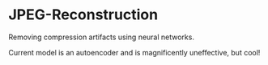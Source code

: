# JPEG-Reconstruction
Removing compression artifacts using neural networks.

Current model is an autoencoder and is magnificently uneffective, but cool!
